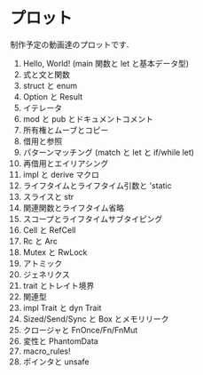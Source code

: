 # プロット

制作予定の動画達のプロットです.

1. Hello, World! (main 関数と let と基本データ型)
2. 式と文と関数
3. struct と enum
4. Option と Result
5. イテレータ
6. mod と pub とドキュメントコメント
7. 所有権とムーブとコピー
8. 借用と参照
9. パターンマッチング (match と let と if/while let)
10. 再借用とエイリアシング
11. impl と derive マクロ
12. ライフタイムとライフタイム引数と 'static
13. スライスと str
14. 関連関数とライフタイム省略
15. スコープとライフタイムサブタイピング
16. Cell と RefCell
17. Rc と Arc
18. Mutex と RwLock
19. アトミック
20. ジェネリクス
21. trait とトレイト境界
22. 関連型
23. impl Trait と dyn Trait
24. Sized/Send/Sync と Box とメモリリーク
25. クロージャと FnOnce/Fn/FnMut
26. 変性と PhantomData
27. macro_rules!
28. ポインタと unsafe
